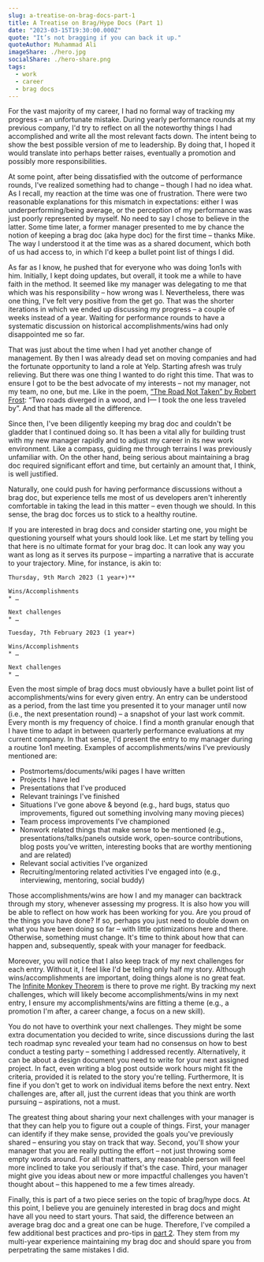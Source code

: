 ```yaml
---
slug: a-treatise-on-brag-docs-part-1
title: A Treatise on Brag/Hype Docs (Part 1)
date: "2023-03-15T19:30:00.000Z"
quote: "It’s not bragging if you can back it up."
quoteAuthor: Muhammad Ali
imageShare: ./hero.jpg
socialShare: ./hero-share.png
tags:
  - work
  - career
  - brag docs
---
```


For the vast majority of my career, I had no formal way of tracking my progress – an unfortunate mistake. During yearly performance rounds at my previous company, I'd try to reflect on all the noteworthy things I had accomplished and write all the most relevant facts down. The intent being to show the best possible version of me to leadership. By doing that, I hoped it would translate into perhaps better raises, eventually a promotion and possibly more responsibilities.

At some point, after being dissatisfied with the outcome of performance rounds, I've realized something had to change – though I had no idea what. As I recall, my reaction at the time was one of frustration. There were two reasonable explanations for this mismatch in expectations: either I was underperforming/being average, or the perception of my performance was just poorly represented by myself. No need to say I chose to believe in the latter. Some time later, a former manager presented to me by chance the notion of keeping a brag doc (aka hype doc) for the first time – thanks Mike. The way I understood it at the time was as a shared document, which both of us had access to, in which I'd keep a bullet point list of things I did.

As far as I know, he pushed that for everyone who was doing 1on1s with him. Initially, I kept doing updates, but overall, it took me a while to have faith in the method. It seemed like my manager was delegating to me that which was his responsibility – how wrong was I. Nevertheless, there was one thing, I've felt very positive from the get go. That was the shorter iterations in which we ended up discussing my progress – a couple of weeks instead of a year. Waiting for performance rounds to have a systematic discussion on historical accomplishments/wins had only disappointed me so far.

That was just about the time when I had yet another change of management. By then I was already dead set on moving companies and had the fortunate opportunity to land a role at Yelp. Starting afresh was truly relieving. But there was one thing I wanted to do right this time. That was to ensure I got to be the best advocate of my interests – not my manager, not my team, no one, but me. Like in the poem, [“The Road Not Taken” by Robert Frost][road-not-taken-poem]: “Two roads diverged in a wood, and I— I took the one less traveled by”. And that has made all the difference.

Since then, I've been diligently keeping my brag doc and couldn't be gladder that I continued doing so. It has been a vital ally for building trust with my new manager rapidly and to adjust my career in its new work environment. Like a compass, guiding me through terrains I was previously unfamiliar with. On the other hand, being serious about maintaining a brag doc required significant effort and time, but certainly an amount that, I think, is well justified.

Naturally, one could push for having performance discussions without a brag doc, but experience tells me most of us developers aren't inherently comfortable in taking the lead in this matter – even though we should. In this sense, the brag doc forces us to stick to a healthy routine.

If you are interested in brag docs and consider starting one, you might be questioning yourself what yours should look like. Let me start by telling you that here is no ultimate format for your brag doc. It can look any way you want as long as it serves its purpose – imparting a narrative that is accurate to your trajectory. Mine, for instance, is akin to:

````
Thursday, 9th March 2023 (1 year+)**

Wins/Accomplishments
* …

Next challenges
* …

Tuesday, 7th February 2023 (1 year+)

Wins/Accomplishments
* …

Next challenges
* …
````

Even the most simple of brag docs must obviously have a bullet point list of accomplishments/wins for every given entry. An entry can be understood as a period, from the last time you presented it to your manager until now (i.e., the next presentation round) – a snapshot of your last work commit. Every month is my frequency of choice. I find a month granular enough that I have time to adapt in between quarterly performance evaluations at my current company. In that sense, I'd present the entry to my manager during a routine 1on1 meeting. Examples of accomplishments/wins I've previously mentioned are:

* Postmortems/documents/wiki pages I have written
* Projects I have led
* Presentations that I've produced
* Relevant trainings I've finished
* Situations I’ve gone above & beyond (e.g., hard bugs, status quo improvements, figured out something involving many moving pieces)
* Team process improvements I’ve championed
* Nonwork related things that make sense to be mentioned (e.g., presentations/talks/panels outside work, open-source contributions, blog posts you’ve written, interesting books that are worthy mentioning and are related)
* Relevant social activities I’ve organized
* Recruiting/mentoring related activities I've engaged into (e.g., interviewing, mentoring, social buddy)

Those accomplishments/wins are how I and my manager can backtrack through my story, whenever assessing my progress. It is also how you will be able to reflect on how work has been working for you. Are you proud of the things you have done? If so, perhaps you just need to double down on what you have been doing so far – with little optimizations here and there. Otherwise, something must change. It's time to think about how that can happen and, subsequently, speak with your manager for feedback.

Moreover, you will notice that I also keep track of my next challenges for each entry. Without it, I feel like I'd be telling only half my story. Although wins/accomplishments are important, doing things alone is no great feat. The [Infinite Monkey Theorem][infinite-monkey-theorem] is there to prove me right. By tracking my next challenges, which will likely become accomplishments/wins in my next entry, I ensure my accomplishments/wins are fitting a theme (e.g., a promotion I'm after, a career change, a focus on a new skill).

You do not have to overthink your next challenges. They might be some extra documentation you decided to write, since discussions during the last tech roadmap sync revealed your team had no consensus on how to best conduct a testing party – something I addressed recently. Alternatively, it can be about a design document you need to write for your next assigned project. In fact, even writing a blog post outside work hours might fit the criteria, provided it is related to the story you're telling. Furthermore, It is fine if you don't get to work on individual items before the next entry. Next challenges are, after all, just the current ideas that you think are worth pursuing – aspirations, not a must.

The greatest thing about sharing your next challenges with your manager is that they can help you to figure out a couple of things. First, your manager can identify if they make sense, provided the goals you've previously shared – ensuring you stay on track that way. Second, you'll show your manager that you are really putting the effort – not just throwing some empty words around. For all that matters, any reasonable person will feel more inclined to take you seriously if that's the case. Third, your manager might give you ideas about new or more impactful challenges you haven't thought about – this happened to me a few times already.

Finally, this is part of a two piece series on the topic of brag/hype docs. At this point, I believe you are genuinely interested in brag docs and might have all you need to start yours. That said, the difference between an average brag doc and a great one can be huge. Therefore, I've compiled a few additional best practices and pro-tips in [part 2]. They stem from my multi-year experience maintaining my brag doc and should spare you from perpetrating the same mistakes I did.

[infinite-monkey-theorem]: https://en.wikipedia.org/wiki/Infinite_monkey_theorem
[road-not-taken-poem]: https://www.poetryfoundation.org/poems/44272/the-road-not-taken
[part 2]: /a-treatise-on-brag-docs-part-2